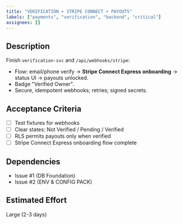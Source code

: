 ```yaml
---
title: "VERIFICATION + STRIPE CONNECT + PAYOUTS"
labels: ["payments", "verification", "backend", "critical"]
assignees: []
---
```


## Description

Finish `verification-svc` and `/api/webhooks/stripe`:

* Flow: email/phone verify → **Stripe Connect Express onboarding** → status UI → payouts unlocked.
* Badge "Verified Owner".
* Secure, idempotent webhooks; retries; signed secrets.

## Acceptance Criteria

- [ ] Test fixtures for webhooks
- [ ] Clear states: Not Verified / Pending / Verified
- [ ] RLS permits payouts only when verified
- [ ] Stripe Connect Express onboarding flow complete

## Dependencies

- Issue #1 (DB Foundation)
- Issue #2 (ENV & CONFIG PACK)

## Estimated Effort
Large (2-3 days)